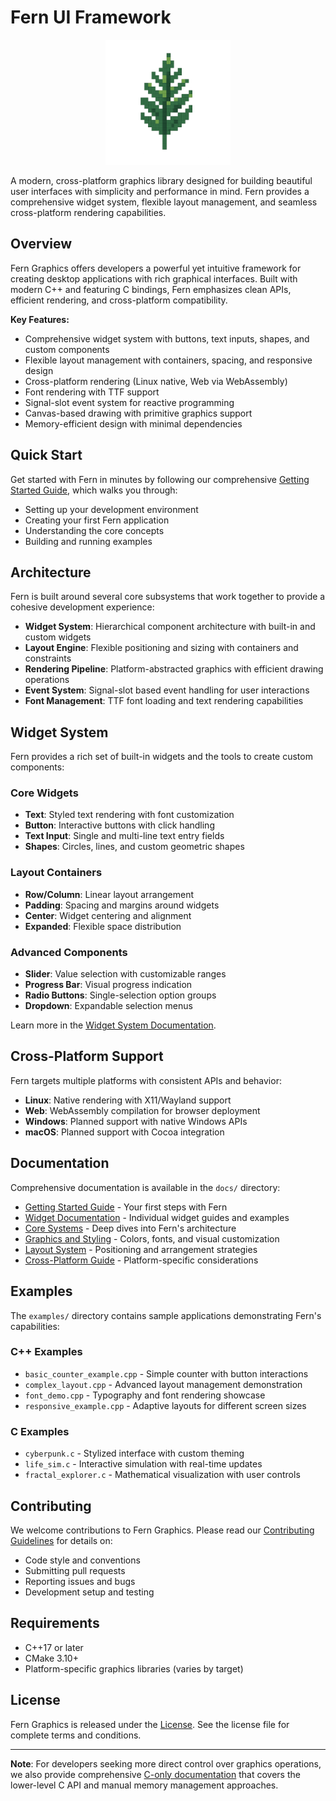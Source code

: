 # Fern UI Framework

<p align="center">
  <img src="assets/logo.png" alt="Fern Graphics Logo" width="200"/>
</p>

A modern, cross-platform graphics library designed for building beautiful user interfaces with simplicity and performance in mind. Fern provides a comprehensive widget system, flexible layout management, and seamless cross-platform rendering capabilities.

## Overview

Fern Graphics offers developers a powerful yet intuitive framework for creating desktop applications with rich graphical interfaces. Built with modern C++ and featuring C bindings, Fern emphasizes clean APIs, efficient rendering, and cross-platform compatibility.

**Key Features:**
- Comprehensive widget system with buttons, text inputs, shapes, and custom components
- Flexible layout management with containers, spacing, and responsive design
- Cross-platform rendering (Linux native, Web via WebAssembly)
- Font rendering with TTF support
- Signal-slot event system for reactive programming
- Canvas-based drawing with primitive graphics support
- Memory-efficient design with minimal dependencies

## Quick Start

Get started with Fern in minutes by following our comprehensive [Getting Started Guide](docs/getting-started.md), which walks you through:

- Setting up your development environment
- Creating your first Fern application
- Understanding the core concepts
- Building and running examples


## Architecture

Fern is built around several core subsystems that work together to provide a cohesive development experience:

- **Widget System**: Hierarchical component architecture with built-in and custom widgets
- **Layout Engine**: Flexible positioning and sizing with containers and constraints
- **Rendering Pipeline**: Platform-abstracted graphics with efficient drawing operations
- **Event System**: Signal-slot based event handling for user interactions
- **Font Management**: TTF font loading and text rendering capabilities

## Widget System

Fern provides a rich set of built-in widgets and the tools to create custom components:

### Core Widgets
- **Text**: Styled text rendering with font customization
- **Button**: Interactive buttons with click handling
- **Text Input**: Single and multi-line text entry fields
- **Shapes**: Circles, lines, and custom geometric shapes

### Layout Containers
- **Row/Column**: Linear layout arrangement
- **Padding**: Spacing and margins around widgets
- **Center**: Widget centering and alignment
- **Expanded**: Flexible space distribution

### Advanced Components
- **Slider**: Value selection with customizable ranges
- **Progress Bar**: Visual progress indication
- **Radio Buttons**: Single-selection option groups
- **Dropdown**: Expandable selection menus

Learn more in the [Widget System Documentation](docs/core/widget-system.md).

## Cross-Platform Support

Fern targets multiple platforms with consistent APIs and behavior:

- **Linux**: Native rendering with X11/Wayland support
- **Web**: WebAssembly compilation for browser deployment
- **Windows**: Planned support with native Windows APIs
- **macOS**: Planned support with Cocoa integration

## Documentation

Comprehensive documentation is available in the `docs/` directory:

- [Getting Started Guide](docs/getting-started.md) - Your first steps with Fern
- [Widget Documentation](docs/widgets/) - Individual widget guides and examples
- [Core Systems](docs/core/) - Deep dives into Fern's architecture
- [Graphics and Styling](docs/graphics/) - Colors, fonts, and visual customization
- [Layout System](docs/layout/) - Positioning and arrangement strategies
- [Cross-Platform Guide](docs/platform/) - Platform-specific considerations


## Examples

The `examples/` directory contains sample applications demonstrating Fern's capabilities:

### C++ Examples
- `basic_counter_example.cpp` - Simple counter with button interactions
- `complex_layout.cpp` - Advanced layout management demonstration
- `font_demo.cpp` - Typography and font rendering showcase
- `responsive_example.cpp` - Adaptive layouts for different screen sizes

### C Examples
- `cyberpunk.c` - Stylized interface with custom theming
- `life_sim.c` - Interactive simulation with real-time updates
- `fractal_explorer.c` - Mathematical visualization with user controls

## Contributing

We welcome contributions to Fern Graphics. Please read our [Contributing Guidelines](CONTRIBUTING.md) for details on:

- Code style and conventions
- Submitting pull requests
- Reporting issues and bugs
- Development setup and testing

## Requirements

- C++17 or later
- CMake 3.10+
- Platform-specific graphics libraries (varies by target)

## License

Fern Graphics is released under the [License](LICENCE). See the license file for complete terms and conditions.

---

**Note**: For developers seeking more direct control over graphics operations, we also provide comprehensive [C-only documentation](docs/c-docs.md) that covers the lower-level C API and manual memory management approaches.
